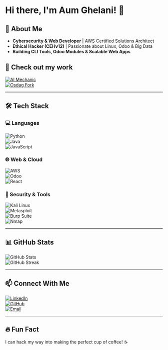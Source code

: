 # Hi there, I'm Aum Ghelani! 👋

## 🚀 About Me  
- **Cybersecurity & Web Developer** | AWS Certified Solutions Architect  
- **Ethical Hacker (CEHv12)** | Passionate about Linux, Odoo & Big Data  
- **Building CLI Tools, Odoo Modules & Scalable Web Apps**  

## 🔗 Check out my work  
[![AI Mechanic](https://img.shields.io/badge/AI%20Mechanic-Website-blue?style=for-the-badge)](https://ai-mechanic.vercel.app/)  
[![Osdag Fork](https://img.shields.io/badge/Osdag%20Fork-GitHub-black?style=for-the-badge&logo=github)](https://github.com/aumghelani/Osdag)  

---

## 🛠️ Tech Stack  

### 💻 Languages  
![Python](https://img.shields.io/badge/python-%233776AB.svg?style=for-the-badge&logo=python&logoColor=white)  
![Java](https://img.shields.io/badge/java-%23ED8B00.svg?style=for-the-badge&logo=openjdk&logoColor=white)  
![JavaScript](https://img.shields.io/badge/javascript-%23F7DF1E.svg?style=for-the-badge&logo=javascript&logoColor=black)  

### 🌐 Web & Cloud  
![AWS](https://img.shields.io/badge/AWS-%23FF9900.svg?style=for-the-badge&logo=amazonaws&logoColor=white)  
![Odoo](https://img.shields.io/badge/Odoo-%23781F1F.svg?style=for-the-badge&logo=odoo&logoColor=white)  
![React](https://img.shields.io/badge/react-%2361DAFB.svg?style=for-the-badge&logo=react&logoColor=black)  

### 🔐 Security & Tools  
![Kali Linux](https://img.shields.io/badge/Kali_Linux-%23557C94.svg?style=for-the-badge&logo=kalilinux&logoColor=white)  
![Metasploit](https://img.shields.io/badge/Metasploit-%230A0A0A.svg?style=for-the-badge&logo=metasploit&logoColor=white)  
![Burp Suite](https://img.shields.io/badge/Burp_Suite-%23FF8000.svg?style=for-the-badge&logo=burpsuite&logoColor=white)  
![Nmap](https://img.shields.io/badge/Nmap-%230079C1.svg?style=for-the-badge&logo=nmap&logoColor=white)  

---

## 📊 GitHub Stats  
![GitHub Stats](https://github-readme-stats.vercel.app/api?username=aumghelani&show_icons=true&theme=react&hide_border=true&count_private=true)  
![GitHub Streak](https://github-readme-streak-stats.herokuapp.com/?user=aumghelani&theme=react&hide_border=true)  

---

## 📫 Connect With Me  
[![LinkedIn](https://img.shields.io/badge/LinkedIn-%230077B5.svg?style=for-the-badge&logo=linkedin&logoColor=white)](https://www.linkedin.com/in/aumghelani)  
[![GitHub](https://img.shields.io/badge/GitHub-%23181717.svg?style=for-the-badge&logo=github&logoColor=white)](https://github.com/aumghelani)  
[![Email](https://img.shields.io/badge/Email-%23D14836.svg?style=for-the-badge&logo=gmail&logoColor=white)](mailto:your-email@example.com)  

---

## 🔥 Fun Fact  
I can hack my way into making the perfect cup of coffee! ☕  
